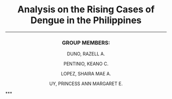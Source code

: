 # <h1 align="center">Analysis on the Rising Cases of Dengue in the Philippines</h1>
***
<h3 align="center">GROUP MEMBERS:</h3>
<p align="center">DUNO, RAZELL A.</p>
<p align="center">PENTINIO, KEANO C.</p>
<p align="center">LOPEZ, SHAIRA MAE A.</p>
<p align="center">UY, PRINCESS ANN MARGARET E.</p>
***
